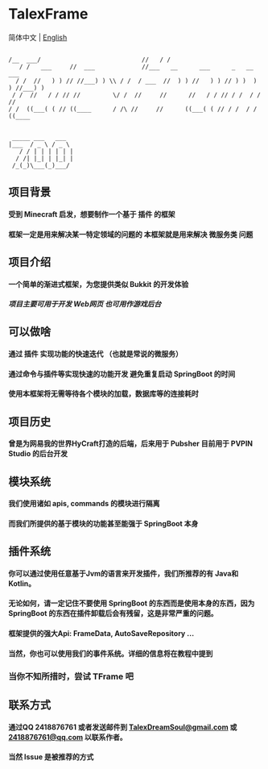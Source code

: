 # TalexFrame

简体中文 | [English](./.github/en/README.md)

```

/__  ___/                            //   / /                                   
   / /   ___     //  ___             //___   __      ___      _   __      ___    
  / /  //   ) ) // //___) ) \\ / /  / ___  //  ) ) //   ) ) // ) )  ) ) //___) ) 
 / /  //   / / // //         \/ /  //     //      //   / / // / /  / / //        
/ /  ((___( ( // ((____      / /\ //     //      ((___( ( // / /  / / ((____     
                                                                                   
```


     _____ ___   ___  
    |___  / _ \ / _ \ 
       / / | | | | | |
      / /| |_| | |_| |
     /_(_)\___(_)___/ 




## 项目背景

#### 受到 Minecraft 启发，想要制作一个基于 插件 的框架

#### 框架一定是用来解决某一特定领域的问题的 本框架就是用来解决 微服务类 问题

## 项目介绍

#### 一个简单的渐进式框架，为您提供类似 Bukkit 的开发体验

##### 项目主要可用于开发 Web网页 也可用作游戏后台

## 可以做啥

#### 通过 插件 实现功能的快速迭代 （也就是常说的**微服务**）

#### 通过命令与插件等实现快速的功能开发 避免重复启动 SpringBoot 的时间

#### 使用本框架将无需等待各个模块的加载，数据库等的连接耗时

## 项目历史

#### 曾是为网易我的世界HyCraft打造的后端，后来用于 Pubsher 目前用于 PVPIN Studio 的后台开发

## 模块系统

#### 我们使用诸如 apis, commands 的模块进行隔离

#### 而我们所提供的基于模块的功能甚至能强于 SpringBoot 本身

## 插件系统

#### 你可以通过使用任意基于Jvm的语言来开发插件，我们所推荐的有 Java和Kotlin。

#### 无论如何，请一定记住不要使用 SpringBoot 的东西而是使用本身的东西，因为 SpringBoot 的东西在插件卸载后会有残留，这是非常严重的问题。

#### 框架提供的强大Api: FrameData, AutoSaveRepository ...

#### 当然，你也可以使用我们的事件系统。详细的信息将在教程中提到

### 当你不知所措时，尝试 TFrame 吧

##  联系方式

#### 通过QQ 2418876761 或者发送邮件到 TalexDreamSoul@gmail.com 或 2418876761@qq.com 以联系作者。

#### 当然 Issue 是被推荐的方式

